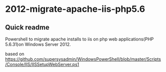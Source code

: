 # 2012-migrate-apache-iis-php5.6
## Quick readme
Powershell to migrate apache installs to iis on php web applications(PHP 5.6.31)on Windows Server 2012.

based on https://github.com/supersysadmin/WindowsPowerShell/blob/master/Scripts/Console/IIS/IISSetupWebServer.ps1
